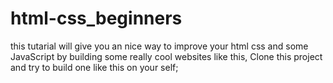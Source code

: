 # html-css_beginners
this tutarial  will give you an nice way to improve your html css and some JavaScript by building some really cool websites like this,
Clone this project and try to build one like this on your self;
